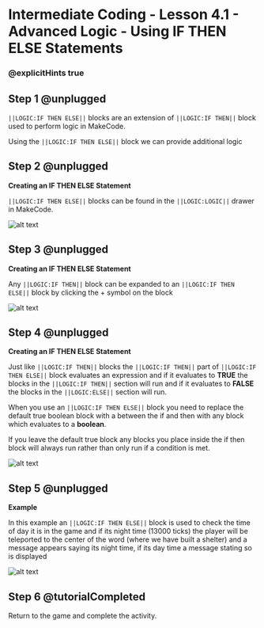 # Intermediate Coding - Lesson 4.1 - Advanced Logic - Using IF THEN ELSE Statements


### @explicitHints true

## Step 1 @unplugged
``||LOGIC:IF THEN ELSE||`` blocks are an extension of ``||LOGIC:IF THEN||`` block used to perform logic in MakeCode.

Using the ``||LOGIC:IF THEN ELSE||`` block we can provide additional logic

## Step 2 @unplugged
**Creating an IF THEN ELSE Statement**

``||LOGIC:IF THEN ELSE||`` blocks can be found in the ``||LOGIC:LOGIC||`` drawer in MakeCode.

![alt text](https://github.com/Prodigy-Learning/CodingInMinecraft-Intermediate/blob/master/Lesson4/4.1/images/1.jpg?raw=true "IFTHENELSE")

## Step 3 @unplugged
**Creating an IF THEN ELSE Statement**

Any ``||LOGIC:IF THEN||`` block can be expanded to an ``||LOGIC:IF THEN ELSE||`` block by clicking the + symbol on the block

![alt text](https://github.com/Prodigy-Learning/CodingInMinecraft-Intermediate/blob/master/Lesson4/4.1/images/2.png?raw=true "IFTHENELSE")

## Step 4 @unplugged
**Creating an IF THEN ELSE Statement**

Just like ``||LOGIC:IF THEN||`` blocks the ``||LOGIC:IF THEN||`` part of ``||LOGIC:IF THEN ELSE||`` block evaluates an expression and if it evaluates to **TRUE** the blocks in the ``||LOGIC:IF THEN||`` section will run and if it evaluates to **FALSE** the blocks in the ``||LOGIC:ELSE||`` section will run.

When you use an ``||LOGIC:IF THEN ELSE||`` block you need to replace the default true boolean block with a between the if and then with any block which evaluates to a **boolean**.

If you leave the default true block any blocks you place inside the if then block will always run rather than only run if a condition is met.

![alt text](https://github.com/Prodigy-Learning/CodingInMinecraft-Intermediate/blob/master/Lesson4/4.1/images/3.png?raw=true "IFTHENELSE")

## Step 5 @unplugged
**Example**

In this example an ``||LOGIC:IF THEN ELSE||`` block is used to check the time of day it is in the game and if its night time (13000 ticks) the player will be teleported to the center of the word (where we have built a shelter) and a message appears saying its night time, if its day time a message stating so is displayed

![alt text](https://github.com/Prodigy-Learning/CodingInMinecraft-Intermediate/blob/master/Lesson4/4.1/images/4.png?raw=true "IFTHENELSE")

## Step 6 @tutorialCompleted
Return to the game and complete the activity.